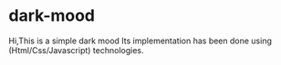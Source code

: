 # dark-mood
Hi,This is a simple dark mood Its implementation has been done using (Html/Css/Javascript) technologies.
